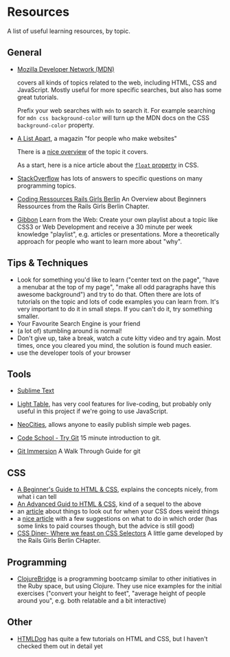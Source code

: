 # Resources

A list of useful learning resources, by topic.

## General

* [Mozilla Developer Network (MDN)](https://developer.mozilla.org/en-US/docs/Web)

    covers all kinds of topics related to the web, including HTML, CSS
    and JavaScript. Mostly useful for more specific searches, but also
    has some great tutorials.

    Prefix your web searches with `mdn` to search it. For example
    searching for `mdn css background-color` will turn up the MDN docs
    on the CSS `background-color` property.
* [A List Apart](http://alistapart.com/), a magazin "for people who make
    websites"

    There is a [nice overview](http://alistapart.com/topics) of the
    topic it covers.

    As a start, here is a nice article about the [`float` property](http://alistapart.com/article/css-floats-101)
    in CSS.
* [StackOverflow](http://stackoverflow.com) has lots of answers to
    specific questions on many programming topics.

* [Coding Ressources Rails Girls Berlin](http://de.slideshare.net/berlintam/rails-girls-resources) An Overview about Beginners Ressources from the Rails Girls Berlin Chapter.

* [Gibbon](https://gibbon.co/playlist) Learn from the Web: Create your own playlist about a topic like CSS3 or Web Development and receive a 30 minute per week knowledge "playlist", e.g. articles or presentations. More a theoretically approach for people who want to learn more about "why".

## Tips & Techniques

* Look for something you'd like to learn ("center text on the page",
    "have a menubar at the top of my page", "make all odd paragraphs
    have this awesome background") and try to do that. Often there are
    lots of tutorials on the topic and lots of code examples you can
    learn from. It's very important to do it in small steps. If you
    can't do it, try something smaller.
* Your Favourite Search Engine is your friend
* (a lot of) stumbling around is normal!
* Don't give up, take a break, watch a cute kitty video and try again. Most times, once you cleared you mind, the solution is found much easier.
* use the developer tools of your browser

## Tools

* [Sublime Text](http://www.sublimetext.com/)
* [Light Table](http://www.lighttable.com/), has very cool features for
    live-coding, but probably only useful in this project if we're going
    to use JavaScript.

* [NeoCities](https://neocities.org/), allows anyone to easily publish
    simple web pages.

* [Code School - Try Git](http://try.github.io/levels/1/challenges/1) 15 minute introduction to git.
* [Git Immersion](http://gitimmersion.com/) A Walk Through Guide for git

## CSS

* [A Beginner's Guide to HTML & CSS](http://learn.shayhowe.com/html-css/),
    explains the concepts nicely, from what i can tell
* [An Advanced Guid to HTML & CSS](http://learn.shayhowe.com/advanced-html-css/),
    kind of a sequel to the above
* an [article](http://www.stubbornella.org/content/2012/05/02/cross-browser-debugging-css/)
    about things to look out for when your CSS does weird things
* a [nice article](http://webdesign.tutsplus.com/tutorials/the-best-way-to-learn-css--webdesign-11906)
    with a few suggestions on what to do in which order (has some links
    to paid courses though, but the advice is still good)
* [CSS Diner- Where we feast on CSS Selectors](http://flukeout.github.io/)  A little game developed by the Rails Girls Berlin CHapter. 

## Programming

* [ClojureBridge](https://github.com/ClojureBridge/curriculum#readme) is a programming
    bootcamp similar to other initiatives in the Ruby space, but using Clojure. They
    use nice examples for the initial exercises ("convert your height to feet",
    "average height of people around you", e.g. both relatable and a bit interactive)

## Other

* [HTMLDog](http://www.htmldog.com/guides/) has quite a few tutorials on
    HTML and CSS, but I haven't checked them out in detail yet
